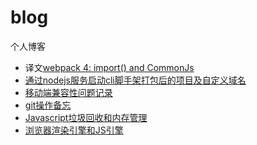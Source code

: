 # blog
个人博客
+ 译文[webpack 4: import() and CommonJs](https://github.com/WormGirl/blog/blob/master/webpack%204%20import()%20and%20CommonJs.md)
+ [通过nodejs服务启动cli脚手架打包后的项目及自定义域名](https://github.com/WormGirl/blog/blob/master/%E9%80%9A%E8%BF%87nodejs%E6%9C%8D%E5%8A%A1%E5%90%AF%E5%8A%A8cli%E8%84%9A%E6%89%8B%E6%9E%B6%E6%89%93%E5%8C%85%E5%90%8E%E7%9A%84%E9%A1%B9%E7%9B%AE%E5%8F%8A%E8%87%AA%E5%AE%9A%E4%B9%89%E5%9F%9F%E5%90%8D.md)
+ [移动端兼容性问题记录](https://github.com/WormGirl/blog/blob/master/%E7%A7%BB%E5%8A%A8%E7%AB%AF%E5%85%BC%E5%AE%B9%E6%80%A7%E9%97%AE%E9%A2%98%E8%AE%B0%E5%BD%95.md)
+ [git操作备忘](https://github.com/WormGirl/blog/blob/master/git%E5%B8%B8%E7%94%A8%E6%93%8D%E4%BD%9C%E5%A4%87%E5%BF%98.md)
+ [Javascript垃圾回收和内存管理](https://github.com/WormGirl/blog/blob/master/%E5%9E%83%E5%9C%BE%E5%9B%9E%E6%94%B6%26%E5%86%85%E5%AD%98%E7%AE%A1%E7%90%86.md)
+ [浏览器渲染引擎和JS引擎](https://github.com/WormGirl/blog/blob/master/%E6%B5%8F%E8%A7%88%E5%99%A8%E6%B8%B2%E6%9F%93%E5%BC%95%E6%93%8E%E5%92%8CJS%E5%BC%95%E6%93%8E.md)